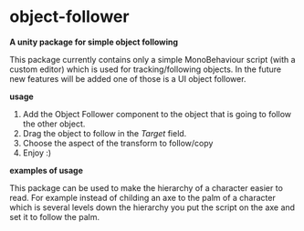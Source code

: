 # object-follower
**A unity package for simple object following**

This package currently contains only a simple MonoBehaviour script (with a custom editor) which is used for tracking/following objects. In the future new features will be added one of those is a UI object follower.

**usage**

1. Add the Object Follower component to the object that is going to follow the other object.
2. Drag the object to follow in the *Target* field.
3. Choose the aspect of the transform to follow/copy
4. Enjoy :)

**examples of usage**

This package can be used to make the hierarchy of a character easier to read. For example instead of
childing an axe to the palm of a character which is several levels down the hierarchy you put the script
on the axe and set it to follow the palm.